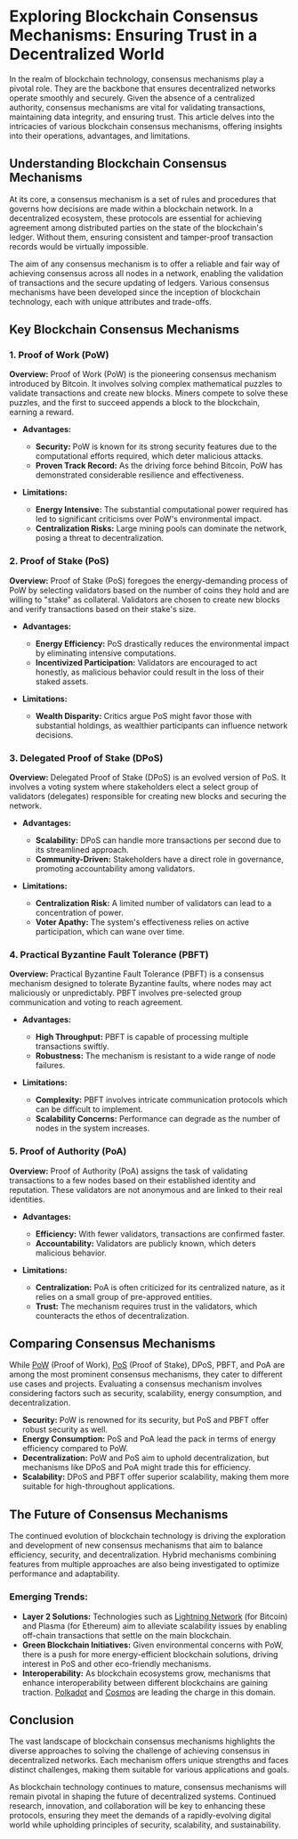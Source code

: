 # Exploring Blockchain Consensus Mechanisms: Ensuring Trust in a Decentralized World

In the realm of blockchain technology, consensus mechanisms play a pivotal role. They are the backbone that ensures decentralized networks operate smoothly and securely. Given the absence of a centralized authority, consensus mechanisms are vital for validating transactions, maintaining data integrity, and ensuring trust. This article delves into the intricacies of various blockchain consensus mechanisms, offering insights into their operations, advantages, and limitations.

## Understanding Blockchain Consensus Mechanisms

At its core, a consensus mechanism is a set of rules and procedures that governs how decisions are made within a blockchain network. In a decentralized ecosystem, these protocols are essential for achieving agreement among distributed parties on the state of the blockchain's ledger. Without them, ensuring consistent and tamper-proof transaction records would be virtually impossible.

The aim of any consensus mechanism is to offer a reliable and fair way of achieving consensus across all nodes in a network, enabling the validation of transactions and the secure updating of ledgers. Various consensus mechanisms have been developed since the inception of blockchain technology, each with unique attributes and trade-offs.

## Key Blockchain Consensus Mechanisms

### 1. Proof of Work (PoW)

**Overview:**
Proof of Work (PoW) is the pioneering consensus mechanism introduced by Bitcoin. It involves solving complex mathematical puzzles to validate transactions and create new blocks. Miners compete to solve these puzzles, and the first to succeed appends a block to the blockchain, earning a reward.

- **Advantages:**
  - **Security:** PoW is known for its strong security features due to the computational efforts required, which deter malicious attacks.
  - **Proven Track Record:** As the driving force behind Bitcoin, PoW has demonstrated considerable resilience and effectiveness.
  
- **Limitations:**
  - **Energy Intensive:** The substantial computational power required has led to significant criticisms over PoW's environmental impact.
  - **Centralization Risks:** Large mining pools can dominate the network, posing a threat to decentralization.

### 2. Proof of Stake (PoS)

**Overview:**
Proof of Stake (PoS) foregoes the energy-demanding process of PoW by selecting validators based on the number of coins they hold and are willing to "stake" as collateral. Validators are chosen to create new blocks and verify transactions based on their stake's size.

- **Advantages:**
  - **Energy Efficiency:** PoS drastically reduces the environmental impact by eliminating intensive computations.
  - **Incentivized Participation:** Validators are encouraged to act honestly, as malicious behavior could result in the loss of their staked assets.

- **Limitations:**
  - **Wealth Disparity:** Critics argue PoS might favor those with substantial holdings, as wealthier participants can influence network decisions.

### 3. Delegated Proof of Stake (DPoS)

**Overview:**
Delegated Proof of Stake (DPoS) is an evolved version of PoS. It involves a voting system where stakeholders elect a select group of validators (delegates) responsible for creating new blocks and securing the network.

- **Advantages:**
  - **Scalability:** DPoS can handle more transactions per second due to its streamlined approach.
  - **Community-Driven:** Stakeholders have a direct role in governance, promoting accountability among validators.

- **Limitations:**
  - **Centralization Risk:** A limited number of validators can lead to a concentration of power.
  - **Voter Apathy:** The system's effectiveness relies on active participation, which can wane over time.

### 4. Practical Byzantine Fault Tolerance (PBFT)

**Overview:**
Practical Byzantine Fault Tolerance (PBFT) is a consensus mechanism designed to tolerate Byzantine faults, where nodes may act maliciously or unpredictably. PBFT involves pre-selected group communication and voting to reach agreement.

- **Advantages:**
  - **High Throughput:** PBFT is capable of processing multiple transactions swiftly.
  - **Robustness:** The mechanism is resistant to a wide range of node failures.

- **Limitations:**
  - **Complexity:** PBFT involves intricate communication protocols which can be difficult to implement.
  - **Scalability Concerns:** Performance can degrade as the number of nodes in the system increases.

### 5. Proof of Authority (PoA)

**Overview:**
Proof of Authority (PoA) assigns the task of validating transactions to a few nodes based on their established identity and reputation. These validators are not anonymous and are linked to their real identities.

- **Advantages:**
  - **Efficiency:** With fewer validators, transactions are confirmed faster.
  - **Accountability:** Validators are publicly known, which deters malicious behavior.

- **Limitations:**
  - **Centralization:** PoA is often criticized for its centralized nature, as it relies on a small group of pre-approved entities.
  - **Trust:** The mechanism requires trust in the validators, which counteracts the ethos of decentralization.

## Comparing Consensus Mechanisms

While [PoW](https://bitcoin.org/en/how-it-works#proof-of-work) (Proof of Work), [PoS](https://ethereum.org/en/developers/docs/consensus-mechanisms/pos/) (Proof of Stake), DPoS, PBFT, and PoA are among the most prominent consensus mechanisms, they cater to different use cases and projects. Evaluating a consensus mechanism involves considering factors such as security, scalability, energy consumption, and decentralization.

- **Security:** PoW is renowned for its security, but PoS and PBFT offer robust security as well.
- **Energy Consumption:** PoS and PoA lead the pack in terms of energy efficiency compared to PoW.
- **Decentralization:** PoW and PoS aim to uphold decentralization, but mechanisms like DPoS and PoA might trade this for efficiency.
- **Scalability:** DPoS and PBFT offer superior scalability, making them more suitable for high-throughout applications.

## The Future of Consensus Mechanisms

The continued evolution of blockchain technology is driving the exploration and development of new consensus mechanisms that aim to balance efficiency, security, and decentralization. Hybrid mechanisms combining features from multiple approaches are also being investigated to optimize performance and adaptability.

### Emerging Trends:

- **Layer 2 Solutions:** Technologies such as [Lightning Network](https://lightning.network/) (for Bitcoin) and Plasma (for Ethereum) aim to alleviate scalability issues by enabling off-chain transactions that settle on the main blockchain.
- **Green Blockchain Initiatives:** Given environmental concerns with PoW, there is a push for more energy-efficient blockchain solutions, driving interest in PoS and other eco-friendly mechanisms.
- **Interoperability:** As blockchain ecosystems grow, mechanisms that enhance interoperability between different blockchains are gaining traction. [Polkadot](https://polkadot.network/) and [Cosmos](https://cosmos.network/) are leading the charge in this domain.

## Conclusion

The vast landscape of blockchain consensus mechanisms highlights the diverse approaches to solving the challenge of achieving consensus in decentralized networks. Each mechanism offers unique strengths and faces distinct challenges, making them suitable for various applications and goals.

As blockchain technology continues to mature, consensus mechanisms will remain pivotal in shaping the future of decentralized systems. Continued research, innovation, and collaboration will be key to enhancing these protocols, ensuring they meet the demands of a rapidly-evolving digital world while upholding principles of security, scalability, and sustainability.